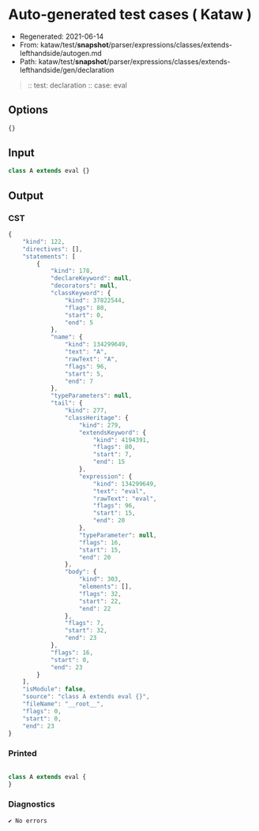 # Auto-generated test cases ( Kataw )
- Regenerated: 2021-06-14
- From: kataw/test/__snapshot__/parser/expressions/classes/extends-lefthandside/autogen.md
- Path: kataw/test/__snapshot__/parser/expressions/classes/extends-lefthandside/gen/declaration
> :: test: declaration
> :: case: eval
## Options

`````js
{}
`````
## Input

`````js
class A extends eval {}
`````
## Output

### CST

```javascript
{
    "kind": 122,
    "directives": [],
    "statements": [
        {
            "kind": 178,
            "declareKeyword": null,
            "decorators": null,
            "classKeyword": {
                "kind": 37822544,
                "flags": 80,
                "start": 0,
                "end": 5
            },
            "name": {
                "kind": 134299649,
                "text": "A",
                "rawText": "A",
                "flags": 96,
                "start": 5,
                "end": 7
            },
            "typeParameters": null,
            "tail": {
                "kind": 277,
                "classHeritage": {
                    "kind": 279,
                    "extendsKeyword": {
                        "kind": 4194391,
                        "flags": 80,
                        "start": 7,
                        "end": 15
                    },
                    "expression": {
                        "kind": 134299649,
                        "text": "eval",
                        "rawText": "eval",
                        "flags": 96,
                        "start": 15,
                        "end": 20
                    },
                    "typeParameter": null,
                    "flags": 16,
                    "start": 15,
                    "end": 20
                },
                "body": {
                    "kind": 303,
                    "elements": [],
                    "flags": 32,
                    "start": 22,
                    "end": 22
                },
                "flags": 7,
                "start": 32,
                "end": 23
            },
            "flags": 16,
            "start": 0,
            "end": 23
        }
    ],
    "isModule": false,
    "source": "class A extends eval {}",
    "fileName": "__root__",
    "flags": 0,
    "start": 0,
    "end": 23
}
```

### Printed

```javascript

class A extends eval {
}

```

### Diagnostics

```javascript
✔ No errors
```

